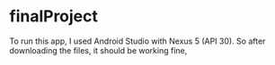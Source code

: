 # finalProject
To run this app, I used Android Studio with Nexus 5 (API 30). So after downloading the files, it should be working fine,
